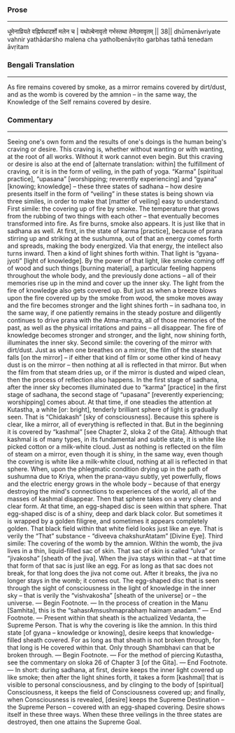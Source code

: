 ### Prose 
 --- 
धूमेनाव्रियते वह्निर्यथादर्शो मलेन च |
यथोल्बेनावृतो गर्भस्तथा तेनेदमावृतम् || 38||
dhūmenāvriyate vahnir yathādarśho malena cha
yatholbenāvṛito garbhas tathā tenedam āvṛitam

### Bengali Translation 
 --- 
As fire remains covered by smoke, as a mirror remains covered by dirt/dust, and as the womb is covered by the amnion – in the same way, the Knowledge of the Self remains covered by desire.

### Commentary 
 --- 
Seeing one's own form and the results of one's doings is the human being's craving or desire. This craving is, whether without wanting or with wanting, at the root of all works. Without it work cannot even begin. But this craving or desire is also at the end of [alternate translation: within] the fulfillment of craving, or it is in the form of veiling, in the path of yoga. “Karma” [spiritual practice], “upasana” [worshipping; reverently experiencing] and “gyana” [knowing; knowledge] – these three states of sadhana – how desire presents itself in the form of “veiling” in these states is being shown via three similes, in order to make that [matter of veiling] easy to understand. First simile: the covering up of fire by smoke. The temperature that grows from the rubbing of two things with each other – that eventually becomes transformed into fire. As fire burns, smoke also appears. It is just like that in sadhana as well. At first, in the state of karma [practice], because of prana stirring up and striking at the sushumna, out of that an energy comes forth and spreads, making the body energized. Via that energy, the intellect also turns inward. Then a kind of light shines forth within. That light is “gyana-jyoti” [light of knowledge]. By the power of that light, like smoke coming  off of wood and such things [burning material], a particular feeling happens throughout the whole body, and the previously done actions – all of their memories rise up in the mind and cover up the inner sky. The light from the fire of knowledge also gets covered up. But just as when a breeze blows upon the fire covered up by the smoke from wood, the smoke moves away and the fire becomes stronger and the light shines forth – in sadhana too, in the same way, if one patiently remains in the steady posture and diligently continues to drive prana with the Atma-mantra, all of those memories of the past, as well as the physical irritations and pains – all disappear. The fire of knowledge becomes stronger and stronger, and the light, now shining forth, illuminates the inner sky. Second simile: the covering of the mirror with dirt/dust. Just as when one breathes on a mirror, the film of the steam that falls [on the mirror] – if either that kind of film or some other kind of heavy dust is on the mirror – then nothing at all is reflected in that mirror. But when the film from that steam dries up, or if the mirror is dusted and wiped clean, then the process of reflection also happens. In the first stage of sadhana, after the inner sky becomes illuminated due to “karma” [practice] in the first stage of sadhana, the second stage of “upasana” [reverently experiencing; worshipping] comes about. At that time, if one steadies the attention at Kutastha, a white [or: bright], tenderly brilliant sphere of light is gradually seen. That is “Chidakash” [sky of consciousness]. Because this sphere is clear, like a mirror, all of everything is reflected in that. But in the beginning it is covered by “kashmal” [see Chapter 2, sloka 2 of the Gita]. Although that kashmal is of many types, in its fundamental and subtle state, it is white like picked cotton or a milk-white cloud. Just as nothing is reflected on the film of steam on a mirror, even though it is shiny, in the same way, even though the covering is white like a milk-white cloud, nothing at all is reflected in that sphere. When, upon the phlegmatic condition drying up in the path of sushumna due to Kriya, when the prana-vayu subtly, yet powerfully, flows and the electric energy grows in the whole body – because of that energy destroying the mind's connections to experiences of the world, all of the masses of kashmal disappear. Then that sphere takes on a very clean and clear form. At that time, an egg-shaped disc is seen within that sphere. That egg-shaped disc is of a shiny, deep and dark black color. But sometimes it is wrapped by a golden filigree, and sometimes it appears completely golden. That black field within that white field looks just like an eye. That is verily the “That” substance - “diveeva chakshurAtatam” [Divine Eye]. Third simile: The covering of the womb by the amnion. Within the womb, the jiva lives in a thin, liquid-filled sac of skin. That sac of skin is called “ulva” or “jivakosha” [sheath of the jiva]. When the jiva stays within that – at that time that form of that sac is just like an egg. For as long as that sac does not break, for that long does the jiva not come out. After it breaks, the jiva no longer stays in the womb; it comes out. The egg-shaped disc that is seen through the sight of consciousness in the light of knowledge in the inner sky – that is verily the “vishvakosha” [sheath of the universe] or – the universe. — Begin Footnote. — In the process of creation in the Manu [Samhita], this is the “sahasrAṃsushmaprabhaṃ haimaṃ anadam.” — End Footnote. — Present within that sheath is the actualized Vedanta, the Supreme Person. That is why the covering is like the amnion. In this third state [of gyana – knowledge or knowing], desire keeps that knowledge-filled sheath covered. For as long as that sheath is not broken through, for that long is He covered within that. Only through Shambhavi can that be broken through.  — Begin Footnote. — For the method of piercing Kutastha, see the commentary on sloka 26 of Chapter 3 [of the Gita]. — End Footnote. — In short: during sadhana, at first, desire keeps the inner light covered up like smoke; then after the light shines forth, it takes a form [kashmal] that is visible to personal consciousness, and by clinging to the body of [spiritual] Consciousness, it keeps the field of Consciousness covered up; and finally, when Consciousness is revealed, [desire] keeps the Supreme Destination – the Supreme Person – covered with an egg-shaped covering. Desire shows itself in these three ways. When these three veilings in the three states are destroyed, then one attains the Supreme Goal.